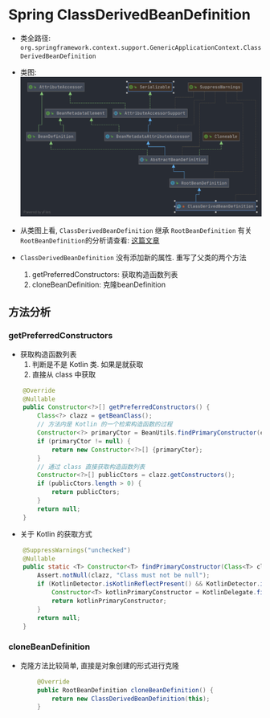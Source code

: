 # Spring ClassDerivedBeanDefinition
- 类全路径: `org.springframework.context.support.GenericApplicationContext.ClassDerivedBeanDefinition`
- 类图:
    ![ClassDerivedBeanDefinition.png](./images/ClassDerivedBeanDefinition.png)
    
- 从类图上看, `ClassDerivedBeanDefinition` 继承 `RootBeanDefinition` 有关 `RootBeanDefinition`的分析请查看: [这篇文章](./Spring-RootBeanDefinition.md)


- `ClassDerivedBeanDefinition` 没有添加新的属性. 重写了父类的两个方法
    1. getPreferredConstructors: 获取构造函数列表
    2. cloneBeanDefinition: 克隆beanDefinition
    
    
## 方法分析

### getPreferredConstructors
- 获取构造函数列表
    1. 判断是不是 Kotlin 类. 如果是就获取
    2. 直接从 class 中获取
```java
    @Override
    @Nullable
    public Constructor<?>[] getPreferredConstructors() {
        Class<?> clazz = getBeanClass();
        // 方法内是 Kotlin 的一个检索构造函数的过程
        Constructor<?> primaryCtor = BeanUtils.findPrimaryConstructor(clazz);
        if (primaryCtor != null) {
            return new Constructor<?>[] {primaryCtor};
        }
        // 通过 class 直接获取构造函数列表
        Constructor<?>[] publicCtors = clazz.getConstructors();
        if (publicCtors.length > 0) {
            return publicCtors;
        }
        return null;
    }

```

- 关于 Kotlin 的获取方式

```java
	@SuppressWarnings("unchecked")
	@Nullable
	public static <T> Constructor<T> findPrimaryConstructor(Class<T> clazz) {
		Assert.notNull(clazz, "Class must not be null");
		if (KotlinDetector.isKotlinReflectPresent() && KotlinDetector.isKotlinType(clazz)) {
			Constructor<T> kotlinPrimaryConstructor = KotlinDelegate.findPrimaryConstructor(clazz);
			return kotlinPrimaryConstructor;
		}
		return null;
	}

```

### cloneBeanDefinition
- 克隆方法比较简单, 直接是对象创建的形式进行克隆

```java
		@Override
		public RootBeanDefinition cloneBeanDefinition() {
			return new ClassDerivedBeanDefinition(this);
		}

```